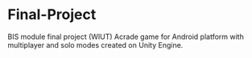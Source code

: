 # Final-Project
BIS module final project (WIUT)
Acrade game for Android platform with multiplayer and solo modes created on Unity Engine. 
